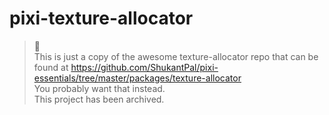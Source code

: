 # pixi-texture-allocator

>
> 👋 <br/>
> This is just a copy of the awesome texture-allocator repo that can be found at https://github.com/ShukantPal/pixi-essentials/tree/master/packages/texture-allocator <br/>
> You probably want that instead. <br/>
> This project has been archived. <br/>
>
